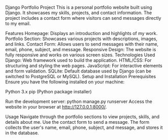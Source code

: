 Django Portfolio Project
This is a personal portfolio website built using Django. It showcases my skills, projects, and contact information. The project includes a contact form where visitors can send messages directly to my email.

Features
Homepage: Displays an introduction and highlights of my work.
Portfolio Section: Showcases various projects with descriptions, images, and links.
Contact Form: Allows users to send messages with their name, email, phone, subject, and message.
Responsive Design: The website is fully responsive and works on various screen sizes.
Technologies Used
Django: Web framework used to build the application.
HTML/CSS: For structuring and styling the web pages.
JavaScript: For interactive elements and form validation.
SQLite: Default database used by Django (can be switched to PostgreSQL or MySQL).
Setup and Installation
Prerequisites
Ensure you have the following installed on your machine:

Python 3.x
pip (Python package installer)

Run the development server:
python manage.py runserver
Access the website in your browser at http://127.0.0.1:8000/.

Usage
Navigate through the portfolio sections to view projects, skills, and details about me.
Use the contact form to send a message. The form collects the user's name, email, phone, subject, and message, and stores it in the database.
